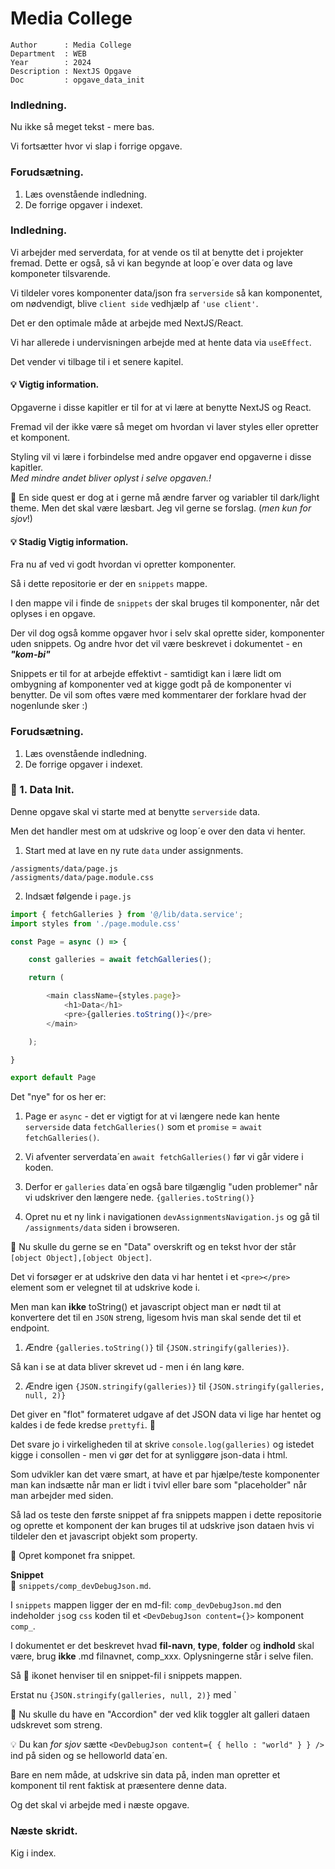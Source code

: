 # Media College

```
Author      : Media College
Department  : WEB 
Year        : 2024 
Description : NextJS Opgave
Doc         : opgave_data_init 
```

### Indledning.

Nu ikke så meget tekst - mere bas.

Vi fortsætter hvor vi slap i forrige opgave.

### Forudsætning.

1. Læs ovenstående indledning.
2. De forrige opgaver i indexet.

### Indledning.

Vi arbejder med serverdata, for at vende os til at benytte det i projekter fremad. Dette er også, så vi kan begynde at loop´e over data og lave komponeter tilsvarende.

Vi tildeler vores komponenter data/json fra `serverside` så kan komponentet, om nødvendigt, blive `client side` vedhjælp af `'use client'`.

Det er den optimale måde at arbejde med NextJS/React. 

Vi har allerede i undervisningen arbejde med at hente data via `useEffect`.

Det vender vi tilbage til i et senere kapitel.

#### :bulb: Vigtig information.

Opgaverne i disse kapitler er til for at vi lære at benytte NextJS og React.

Fremad vil der ikke være så meget om hvordan vi laver styles eller opretter et komponent.

Styling vil vi lære i forbindelse med andre opgaver end opgaverne i disse kapitler.  
*Med mindre andet bliver oplyst i selve opgaven.!*

:dart: En side quest er dog at i gerne må ændre farver og variabler til dark/light theme. Men det skal være læsbart. Jeg vil gerne se forslag. (*men kun for sjov*!)

#### :bulb: Stadig Vigtig information.
Fra nu af ved vi godt hvordan vi opretter komponenter.

Så i dette repositorie er der en `snippets` mappe.

I den mappe vil i finde de `snippets` der skal bruges til komponenter, når det oplyses i en opgave.

Der vil dog også komme opgaver hvor i selv skal oprette sider, komponenter uden snippets. Og andre hvor det vil være beskrevet i dokumentet - en ***"kom-bi"***

Snippets er til for at arbejde effektivt - samtidigt kan i lære lidt om ombygning af komponenter ved at kigge godt på de komponenter vi benytter. De vil som oftes være med kommentarer der forklare hvad der nogenlunde sker :)

### Forudsætning.

1. Læs ovenstående indledning.
2. De forrige opgaver i indexet.


### :dart: 1. Data Init.

Denne opgave skal vi starte med at benytte `serverside` data.

Men det handler mest om at udskrive og loop´e over den data vi henter.

1. Start med at lave en ny rute `data` under assignments.

`/assigments/data/page.js`      
`/assigments/data/page.module.css`

2. Indsæt følgende i `page.js`

```javascript
import { fetchGalleries } from '@/lib/data.service';
import styles from './page.module.css'

const Page = async () => {

    const galleries = await fetchGalleries();

    return (

        <main className={styles.page}>
            <h1>Data</h1>
            <pre>{galleries.toString()}</pre>
        </main>

    );

}

export default Page
```

Det "nye" for os her er:

1. Page er `async` - det er vigtigt for at vi længere nede kan hente `serverside` data `fetchGalleries()` som et `promise` = `await fetchGalleries()`.
2. Vi afventer serverdata´en `await fetchGalleries()` før vi går videre i koden.
3. Derfor er `galleries` data´en også bare tilgænglig "uden problemer" når vi udskriver den længere nede. `{galleries.toString()}`


4. Opret nu et ny link i navigationen `devAssignmentsNavigation.js` og gå til `/assignments/data` siden i browseren.

:goal_net: Nu skulle du gerne se en "Data" overskrift og en tekst hvor der står `[object Object],[object Object]`. 

Det vi forsøger er at udskrive den data vi har hentet i et `<pre></pre>` element som er velegnet til at udskrive kode i.

Men man kan **ikke** toString() et javascript object man er nødt til at konvertere det til en `JSON` streng, ligesom hvis man skal sende det til et endpoint.

1. Ændre `{galleries.toString()}` til `{JSON.stringify(galleries)}`.

Så kan i se at data bliver skrevet ud - men i én lang køre.

2. Ændre igen `{JSON.stringify(galleries)}` til `{JSON.stringify(galleries, null, 2)}`

Det giver en "flot" formateret udgave af det JSON data vi lige har hentet og kaldes i de fede kredse `prettyfi`. :eyes:

Det svare jo i virkeligheden til at skrive `console.log(galleries)` og istedet kigge i consollen - men vi gør det for at synliggøre json-data i html.

Som udvikler kan det være smart, at have et par hjælpe/teste komponenter man kan indsætte når man er lidt i tvivl eller bare som "placeholder" når man arbejder med siden.

Så lad os teste den første snippet af fra snippets mappen i dette repositorie og oprette et komponent der kan bruges til at udskrive json dataen hvis vi tildeler den et javascript objekt som property.

:dart: Opret komponet fra snippet. 

**Snippet**     
:pencil: `snippets/comp_devDebugJson.md`.

I `snippets` mappen ligger der en md-fil: `comp_devDebugJson.md` den indeholder 
`js`og `css` koden til et `<DevDebugJson content={}>` komponent `comp_`.

I dokumentet er det beskrevet hvad **fil-navn**, **type**, **folder** og **indhold** skal være, brug **ikke** .md filnavnet, comp_xxx. Oplysningerne står i selve filen. 

Så :pencil: ikonet henviser til en snippet-fil i snippets mappen. 

Erstat nu `{JSON.stringify(galleries, null, 2)}` med `<DevDebugJson content={galleries} />

:goal_net: Nu skulle du have en "Accordion" der ved klik toggler alt galleri dataen udskrevet som streng.

:bulb: Du kan *for sjov* sætte `<DevDebugJson content={ { hello : "world" } } />` ind på siden og se helloworld data´en.

Bare en nem måde, at udskrive sin data på, inden man opretter et komponent til rent faktisk at præsentere denne data.

Og det skal vi arbejde med i næste opgave.

### Næste skridt.

Kig i index.


